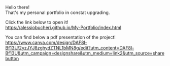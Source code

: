 Hello there!
</br>
That's my personal portfolio in constat upgrading.

Click the link below to open it!
</br>
https://alessiobucheri.github.io/My-Portfolio/index.html

You can find below a pdf presentation of the project!
</br>
https://www.canva.com/design/DAF8l-Bf13U/2yzJYJ8zghydZTNL1bMN8g/edit?utm_content=DAF8l-Bf13U&utm_campaign=designshare&utm_medium=link2&utm_source=sharebutton
